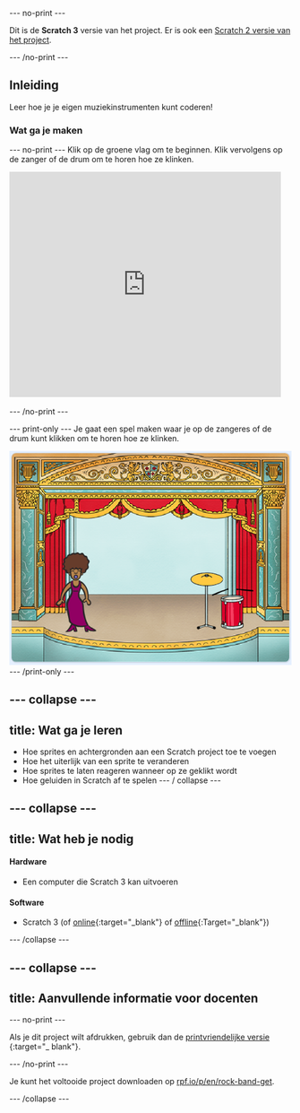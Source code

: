 \--- no-print \---

Dit is de **Scratch 3** versie van het project. Er is ook een [Scratch 2 versie van het project](https://projects.raspberrypi.org/en/projects/rock-band-scratch2).

\--- /no-print \---

## Inleiding

Leer hoe je je eigen muziekinstrumenten kunt coderen!

### Wat ga je maken

\--- no-print \--- Klik op de groene vlag om te beginnen. Klik vervolgens op de zanger of de drum om te horen hoe ze klinken.

<div class="scratch-preview">
  <iframe allowtransparency="true" width="485" height="402" src="https://scratch.mit.edu/projects/embed/276872220/?autostart=false" frameborder="0" scrolling="no"></iframe>
</div>

\--- /no-print \---

\--- print-only \--- Je gaat een spel maken waar je op de zangeres of de drum kunt klikken om te horen hoe ze klinken.

![game screenshot](images/demo.png) \--- /print-only \---

## \--- collapse \---

## title: Wat ga je leren

+ Hoe sprites en achtergronden aan een Scratch project toe te voegen
+ Hoe het uiterlijk van een sprite te veranderen
+ Hoe sprites te laten reageren wanneer op ze geklikt wordt
+ Hoe geluiden in Scratch af te spelen \--- / collapse \---

## \--- collapse \---

## title: Wat heb je nodig

#### Hardware

+ Een computer die Scratch 3 kan uitvoeren

#### Software

+ Scratch 3 (of [online](http://rpf.io/scratchon){:target="_blank"} of [offline](http://rpf.io/scratchoff){:Target="_blank"})

\--- /collapse \---

## \--- collapse \---

## title: Aanvullende informatie voor docenten

\--- no-print \---

Als je dit project wilt afdrukken, gebruik dan de [ printvriendelijke versie ](https://projects.raspberrypi.org/en/projects/rock-band/print) {:target="_ blank"}.

\--- /no-print \---

Je kunt het voltooide project downloaden op [rpf.io/p/en/rock-band-get](http://rpf.io/p/en/rock-band-get).

\--- /collapse \---